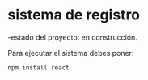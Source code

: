 <h1>sistema de registro</h1>

-estado del proyecto: en construcción.

Para ejecutar el sistema debes poner: 

```npm install react```
